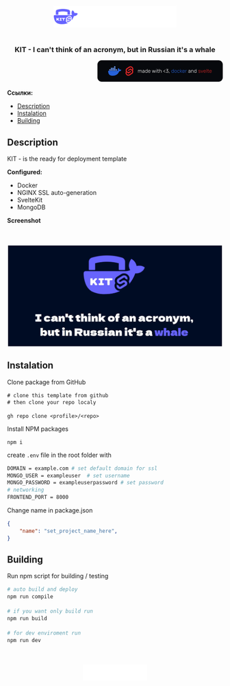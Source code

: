 <br/>
<br/>
<div align="middle">
    <img src="./docs/logo.png" height=50>
</div>

#

<h3 align="center" style="margin-bottom: 15px;">
    <strong>KIT - I can't think of an acronym, but in Russian it's a whale</strong> 
</h3>

<p align="right">
    <img src="./docs/tools.png" />
</p>

__Ссылки:__
* <a href="#description">Description</a>
* <a href="#install">Instalation</a>
* <a href="#build">Building</a>

<h2 id="description"><strong>Description</strong></h2>

KIT - is the ready for deployment template

__Configured:__
* Docker
* NGINX SSL auto-generation
* SvelteKit
* MongoDB

__Screenshot__
<div align="center" style="margin-top:50px">
  <a href="https://vk.com/xlsoftware" target="_blank" rel="noreferrer">
    <img src="./docs/screenshot.jpg" width=500>
  </a>
</div>

<h2 id="install"><strong>Instalation</strong></h2>

Clone package from GitHub
```
# clone this template from github
# then clone your repo localy

gh repo clone <profile>/<repo>
```

Install NPM packages
```
npm i
```

create ```.env``` file in the root folder with
```bash
DOMAIN = example.com # set default domain for ssl
MONGO_USER = exampleuser  # set username
MONGO_PASSWORD = exampleuserpassword # set password
# networking
FRONTEND_PORT = 8000
```

Change name in package.json
``` json
{
    "name": "set_project_name_here",
}
```


<h2 id="build"><strong>Building</strong></h2>

Run npm script for building / testing

```bash
# auto build and deploy
npm run compile 

# if you want only build run
npm run build

# for dev enviroment run
npm run dev
```

#

<div align="center" style="margin-top:50px">
  <a href="https://vk.com/xlsoftware" target="_blank" rel="noreferrer">
    <img src="./docs/logo.svg" width=150>
  </a>
</div>

